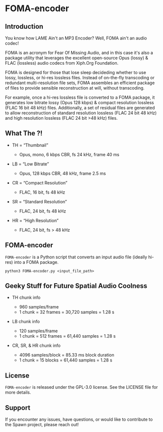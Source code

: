 # FOMA-encoder

## Introduction
You know how LAME Ain't an MP3 Encoder?  Well, FOMA ain't an audio codec!

FOMA is an acronym for Fear Of Missing Audio, and in this case it's also a package utility that leverages the excellent open-source Opus (lossy) & FLAC (lossless) audio codecs from Xiph.Org Foundation.

FOMA is designed for those that lose sleep decideding whether to use lossy, lossless, or hi-res lossless files.  Instead of on-the-fly transcoding or redundant multi-resolution file sets, FOMA assembles an efficient package of files to provide sensible reconstruction at will, without transcoding.

For example, once a hi-res lossless file is converted to a FOMA package, it generates low bitrate lossy (Opus 128 kbps) & compact resolution lossless (FLAC 16 bit 48 kHz) files.  Additionally, a set of residual files are generated to allow reconstruction of standard resolution lossless (FLAC 24 bit 48 kHz) and high resolution lossless (FLAC 24 bit >48 kHz) files.



## What The ?!

- TH = “Thumbnail”
	- Opus, mono, 6 kbps CBR, fs 24 kHz, frame 40 ms

- LB = “Low Bitrate”
	- Opus, 128 kbps CBR, 48 kHz, frame 2.5 ms

- CR = “Compact Resolution”
	- FLAC, 16 bit, fs 48 kHz

- SR = “Standard Resolution”
	- FLAC, 24 bit, fs 48 kHz

- HR = “High Resolution”
	- FLAC, 24 bit, fs > 48 kHz



## FOMA-encoder
`FOMA-encoder` is a Python script that converts an input audio file (ideally hi-res) into a FOMA package.
```
python3 FOMA-encoder.py <input_file_path>

```



## Geeky Stuff for Future Spatial Audio Coolness

- TH chunk info
	- 960 samples/frame
	- 1 chunk = 32 frames = 30,720 samples = 1.28 s

- LB chunk info
	- 120 samples/frame
	- 1 chunk = 512 frames = 61,440 samples = 1.28 s

- CR, SR, & HR  chunk info
	- 4096 samples/block = 85.33 ms block duration
	- 1 chunk = 15 blocks = 61,440 samples = 1.28 s



## License
`FOMA-encoder` is released under the GPL-3.0 license. See the LICENSE file for more details.


## Support
If you encounter any issues, have questions, or would like to contribute to the Spawn project, please reach out!
